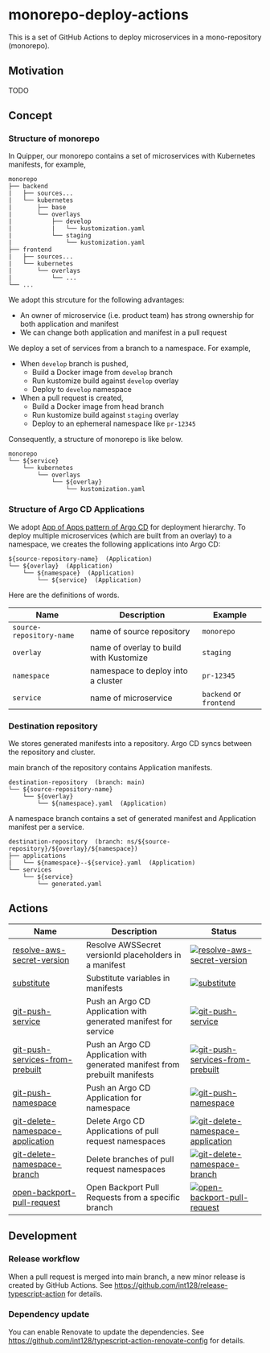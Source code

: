 # monorepo-deploy-actions

This is a set of GitHub Actions to deploy microservices in a mono-repository (monorepo).


## Motivation

TODO


## Concept

### Structure of monorepo

In Quipper, our monorepo contains a set of microservices with Kubernetes manifests, for example,

```
monorepo
├── backend
|   ├── sources...
|   └── kubernetes
|       ├── base
|       └── overlays
|           ├── develop
|           |   └── kustomization.yaml
|           └── staging
|               └── kustomization.yaml
├── frontend
|   ├── sources...
|   └── kubernetes
|       └── overlays
|           └── ...
└── ...
```

We adopt this strcuture for the following advantages:

- An owner of microservice (i.e. product team) has strong ownership for both application and manifest
- We can change both application and manifest in a pull request

We deploy a set of services from a branch to a namespace.
For example,

- When `develop` branch is pushed,
    - Build a Docker image from `develop` branch
    - Run kustomize build against `develop` overlay
    - Deploy to `develop` namespace
- When a pull request is created,
    - Build a Docker image from head branch
    - Run kustomize build against `staging` overlay
    - Deploy to an ephemeral namespace like `pr-12345`

Consequently, a structure of monorepo is like below.

```
monorepo
└── ${service}
    └── kubernetes
        └── overlays
            └── ${overlay}
                └── kustomization.yaml
```


### Structure of Argo CD Applications

We adopt [App of Apps pattern of Argo CD](https://argoproj.github.io/argo-cd/operator-manual/cluster-bootstrapping/) for deployment hierarchy.
To deploy multiple microservices (which are built from an overlay) to a namespace, we creates the following applications into Argo CD:

```
${source-repository-name}  (Application)
└── ${overlay}  (Application)
    └── ${namespace}  (Application)
        └── ${service}  (Application)
```

Here are the definitions of words.

Name | Description | Example
-----|-------------|--------
`source-repository-name` | name of source repository | `monorepo`
`overlay` | name of overlay to build with Kustomize | `staging`
`namespace` | namespace to deploy into a cluster | `pr-12345`
`service` | name of microservice | `backend` or `frontend`


### Destination repository

We stores generated manifests into a repository.
Argo CD syncs between the repository and cluster.

main branch of the repository contains Application manifests.

```
destination-repository  (branch: main)
└── ${source-repository-name}
    └── ${overlay}
        └── ${namespace}.yaml  (Application)
```

A namespace branch contains a set of generated manifest and Application manifest per a service.

```
destination-repository  (branch: ns/${source-repository}/${overlay}/${namespace})
├── applications
|   └── ${namespace}--${service}.yaml  (Application)
└── services
    └── ${service}
        └── generated.yaml
```



## Actions

| Name | Description | Status
|------|-------------|-------
| [resolve-aws-secret-version](resolve-aws-secret-version) | Resolve AWSSecret versionId placeholders in a manifest | [![resolve-aws-secret-version](https://github.com/quipper/monorepo-deploy-actions/actions/workflows/resolve-aws-secret-version.yaml/badge.svg)](https://github.com/quipper/monorepo-deploy-actions/actions/workflows/resolve-aws-secret-version.yaml)
| [substitute](substitute) | Substitute variables in manifests | [![substitute](https://github.com/quipper/monorepo-deploy-actions/actions/workflows/substitute.yaml/badge.svg)](https://github.com/quipper/monorepo-deploy-actions/actions/workflows/substitute.yaml)
| [git-push-service](git-push-service) | Push an Argo CD Application with generated manifest for service | [![git-push-service](https://github.com/quipper/monorepo-deploy-actions/actions/workflows/git-push-service.yaml/badge.svg)](https://github.com/quipper/monorepo-deploy-actions/actions/workflows/git-push-service.yaml)
| [git-push-services-from-prebuilt](git-push-services-from-prebuilt) | Push an Argo CD Application with generated manifest from prebuilt manifests | [![git-push-services-from-prebuilt](https://github.com/quipper/monorepo-deploy-actions/actions/workflows/git-push-services-from-prebuilt.yaml/badge.svg)](https://github.com/quipper/monorepo-deploy-actions/actions/workflows/git-push-services-from-prebuilt.yaml)
| [git-push-namespace](git-push-namespace) | Push an Argo CD Application for namespace | [![git-push-namespace](https://github.com/quipper/monorepo-deploy-actions/actions/workflows/git-push-namespace.yaml/badge.svg)](https://github.com/quipper/monorepo-deploy-actions/actions/workflows/git-push-namespace.yaml)
| [git-delete-namespace-application](git-delete-namespace-application) | Delete Argo CD Applications of pull request namespaces | [![git-delete-namespace-application](https://github.com/quipper/monorepo-deploy-actions/actions/workflows/git-delete-namespace-application.yaml/badge.svg)](https://github.com/quipper/monorepo-deploy-actions/actions/workflows/git-delete-namespace-application.yaml)
| [git-delete-namespace-branch](git-delete-namespace-branch) | Delete branches of pull request namespaces | [![git-delete-namespace-branch](https://github.com/quipper/monorepo-deploy-actions/actions/workflows/git-delete-namespace-branch.yaml/badge.svg)](https://github.com/quipper/monorepo-deploy-actions/actions/workflows/git-delete-namespace-branch.yaml)
| [open-backport-pull-request](open-backport-pull-request) | Open Backport Pull Requests from a specific branch | [![open-backport-pull-request](https://github.com/quipper/monorepo-deploy-actions/actions/workflows/open-backport-pull-request.yaml/badge.svg)](https://github.com/quipper/monorepo-deploy-actions/actions/workflows/open-backport-pull-request.yaml)


## Development

### Release workflow

When a pull request is merged into main branch, a new minor release is created by GitHub Actions.
See https://github.com/int128/release-typescript-action for details.

### Dependency update

You can enable Renovate to update the dependencies.
See https://github.com/int128/typescript-action-renovate-config for details.
